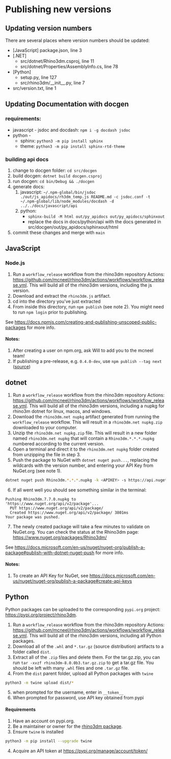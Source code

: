 # Publishing new versions

## Updating version numbers

There are several places where version numbers should be updated:

- [JavaScript] package.json, line 3
- [.NET] 
    - src/dotnet/Rhino3dm.csproj, line 11
    - src/dotnet/Properties/AssemblyInfo.cs, line 78
- [Python]
  - setup.py, line 127
  - src/rhino3dm/\_\_init\_\_.py, line 7
- src/version.txt, line 1

## Updating Documentation with docgen

### requirements:
- javascript - jsdoc and docdash: `npm i -g docdash jsdoc`
- python - 
  - sphinx: `python3 -m pip install sphinx`
  - theme: `python3 -m pip install sphinx-rtd-theme`

### building api docs

1. change to docgen folder: `cd src/docgen`
2. build docgen: `dotnet build docgen.csproj`
3. run docgen: `cd bin/Debug && ./docgen`
4. generate docs:
    1. javascript: `~/.npm-global/bin/jsdoc ./out/js_apidocs/rh3dm_temp.js README.md -c jsdoc.conf -t ~/.npm-global/lib/node_modules/docdash -d ../../docs/javascript/api`
    2. python: 
        - `sphinx-build -M html out/py_apidocs out/py_apidocs/sphinxout`
        - replace the docs in docs/python/api with the docs generated in src/docgen/out/py_apidocs/sphinxout/html
5. commit these changes and merge with `main`


## JavaScript

### Node.js

1. Run a `workflow_release` workflow from the rhino3dm repository Actions: https://github.com/mcneel/rhino3dm/actions/workflows/workflow_release.yml. This will build all of the rhino3dm versions, including the js version.
2. Download and extract the `rhino3dm.js` artifact.
3. cd into the directory you've just extracted
4. From inside this directory, run `npm publish` (see note 2). You might need to run `npm login` prior to publishing.

See https://docs.npmjs.com/creating-and-publishing-unscoped-public-packages for more info.

#### Notes:
1. After creating a user on npm.org, ask Will to add you to the mcneel team!
2. If publishing a pre-release, e.g. `0.4.0-dev`, use `npm publish --tag next` ([source](https://medium.com/@mbostock/prereleases-and-npm-e778fc5e2420))

## dotnet

1. Run a `workflow_release` workflow from the rhino3dm repository Actions: https://github.com/mcneel/rhino3dm/actions/workflows/workflow_release.yml. This will build all of the rhino3dm versions, including a nupkg for rhino3m dotnet for linux, macos, and windows. 
2. Download the `rhino3dm.net nupkg` artifact generated from running the `workflow_release` workflow. This will result in a `rhino3dm.net nupkg.zip` downloaded to your computer.
3. Unzip the `rhino3dm.net nupkg.zip` file. This will result in a new folder named `rhino3dm.net nupkg` that will contain a `Rhino3dm.*.*.*.nupkg` numbered according to the current version.
4. Open a terminal and direct it to the `rhino3dm.net nupkg` folder created from unzipping the file in step 3.
5. Push the package to NuGet with `dotnet nuget push...`, replacing the wildcards with the version number, and entering your API Key from NuGet.org (see note 1). 

```bash
dotnet nuget push Rhino3dm.*.*.*.nupkg -k <APIKEY> -s https://api.nuget.org/v3/index.json
```

6. If all went well you should see something similar in the terminal: 

```
Pushing Rhino3dm.7.7.0.nupkg to 'https://www.nuget.org/api/v2/package'...
  PUT https://www.nuget.org/api/v2/package/
  Created https://www.nuget.org/api/v2/package/ 3801ms
Your package was pushed.
```

7. The newly created package will take a few minutes to validate on NuGet.org. You can check the status at the Rhino3dm page: https://www.nuget.org/packages/Rhino3dm/


See https://docs.microsoft.com/en-us/nuget/nuget-org/publish-a-package#publish-with-dotnet-nuget-push for more info.

#### Notes:

1. To create an API Key for NuGet, see https://docs.microsoft.com/en-us/nuget/nuget-org/publish-a-package#create-api-keys 

## Python

Python packages can be uploaded to the corresponding `pypi.org` project: https://pypi.org/project/rhino3dm.

1. Run a `workflow_release` workflow from the rhino3dm repository Actions: https://github.com/mcneel/rhino3dm/actions/workflows/workflow_release.yml. This will build all of the rhino3dm versions, including all Python packages.
2. Download all of the `.whl` and `*.tar.gz` (source distribution) artifacts to a folder called `dist`.
3. Extract all of the `.zip` files and delete them. For the tar.gz.zip, you can run `tar -xvzf rhino3dm-8.0.0b3.tar.gz.zip` to get a tar.gz file. You should be left with many `.whl` files and one `.tar.gz` file.
4. From the `dist` parent folder, upload all Python packages with `twine`

```bash
python3 -m twine upload dist/*
```
5. when prompted for the username, enter in `__token__`
6. When prompted for password, use API key obtained from pypi

#### Requirements

1. Have an account on pypi.org.
2. Be a maintainer or owner for the [rhino3dm package](https://pypi.org/project/rhino3dm).
3. Ensure `twine` is installed

```bash
python3 -m pip install --upgrade twine
```

4. Acquire an API token at https://pypi.org/manage/account/token/
